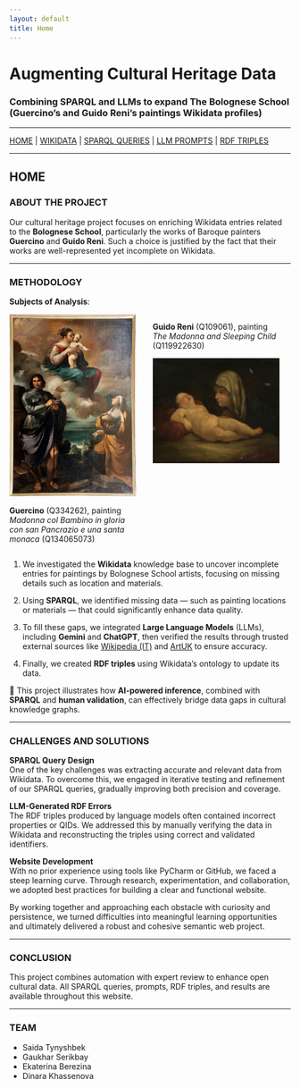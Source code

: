 ```yaml
---
layout: default
title: Home
---
```


# Augmenting Cultural Heritage Data
### Combining SPARQL and LLMs to expand The Bolognese School (Guercino’s and Guido Reni’s paintings Wikidata profiles)

---

[HOME](index.md) | [WIKIDATA](html/wikidata.md) | [SPARQL QUERIES](html/sparql.md) | [LLM PROMPTS](html/llm.md) | [RDF TRIPLES](html/rdf.md)

---

## HOME

### ABOUT THE PROJECT

Our cultural heritage project focuses on enriching Wikidata entries related to the **Bolognese School**, particularly the works of Baroque painters **Guercino** and **Guido Reni**. Such a choice is justified by the fact that their works are well-represented yet incomplete on Wikidata.

---

### METHODOLOGY

**Subjects of Analysis**:

<div style="display: flex; gap: 30px;">
  <div style="width: 45%;">
    <img src="img/query11.jpg" alt="Guercino" style="width:100%;">
    <p><b>Guercino</b> (Q334262), painting <i>Madonna col Bambino in gloria con san Pancrazio e una santa monaca</i> (Q134065073)</p>
  </div>
  <div style="width: 45%;">
    <p><b>Guido Reni</b> (Q109061), painting <i>The Madonna and Sleeping Child</i> (Q119922630)</p>
    <img src="img/query12.jpg" alt="Guido Reni" style="width:100%;">
  </div>
</div>

1. We investigated the **Wikidata** knowledge base to uncover incomplete entries for paintings by Bolognese School artists, focusing on missing details such as location and materials.

2. Using **SPARQL**, we identified missing data — such as painting locations or materials — that could significantly enhance data quality.

3. To fill these gaps, we integrated **Large Language Models** (LLMs), including **Gemini** and **ChatGPT**, then verified the results through trusted external sources like [Wikipedia (IT)](https://it.wikipedia.org/wiki/Pagina_principale) and [ArtUK](https://artuk.org/) to ensure accuracy.

4. Finally, we created **RDF triples** using Wikidata’s ontology to update its data.

💎 This project illustrates how **AI-powered inference**, combined with **SPARQL** and **human validation**, can effectively bridge data gaps in cultural knowledge graphs.

---

### CHALLENGES AND SOLUTIONS

**SPARQL Query Design**  
One of the key challenges was extracting accurate and relevant data from Wikidata. To overcome this, we engaged in iterative testing and refinement of our SPARQL queries, gradually improving both precision and coverage.

**LLM-Generated RDF Errors**  
The RDF triples produced by language models often contained incorrect properties or QIDs. We addressed this by manually verifying the data in Wikidata and reconstructing the triples using correct and validated identifiers.

**Website Development**  
With no prior experience using tools like PyCharm or GitHub, we faced a steep learning curve. Through research, experimentation, and collaboration, we adopted best practices for building a clear and functional website.

By working together and approaching each obstacle with curiosity and persistence, we turned difficulties into meaningful learning opportunities and ultimately delivered a robust and cohesive semantic web project.

---

### CONCLUSION

This project combines automation with expert review to enhance open cultural data. All SPARQL queries, prompts, RDF triples, and results are available throughout this website.

---

### TEAM

- Saida Tynyshbek  
- Gaukhar Serikbay  
- Ekaterina Berezina  
- Dinara Khassenova
